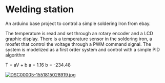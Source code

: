# Welding station

An arduino base project to control a simple soldering Iron from ebay.

The temperature is read and set through an rotary encoder and a LCD graphic display.
There is a temperature sensor in the soldering iron, a mosfet that control the voltage through a PWM command signal.
The system is modelized as a first order system and control with a simple PID algorithm

T = aV + b 
a = 1.16
b = -234.48

[![DSC00005-1551815028919.jpg](https://i.postimg.cc/N0tw53Cd/DSC00005-1551815028919.jpg)](https://postimg.cc/3ktqqcTG)
